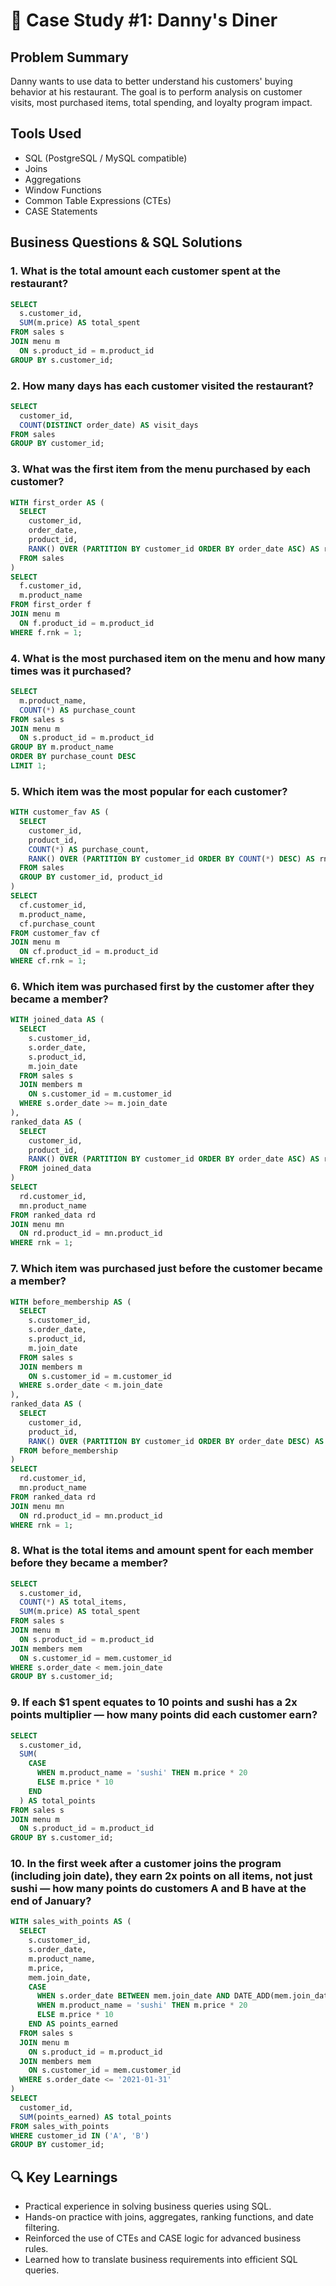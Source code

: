 
# 🍣 Case Study #1: Danny's Diner

## Problem Summary

Danny wants to use data to better understand his customers' buying behavior at his restaurant. The goal is to perform analysis on customer visits, most purchased items, total spending, and loyalty program impact.

## Tools Used

- SQL (PostgreSQL / MySQL compatible)
- Joins
- Aggregations
- Window Functions
- Common Table Expressions (CTEs)
- CASE Statements

## Business Questions & SQL Solutions

### 1. What is the total amount each customer spent at the restaurant?
```sql
SELECT
  s.customer_id,
  SUM(m.price) AS total_spent
FROM sales s
JOIN menu m
  ON s.product_id = m.product_id
GROUP BY s.customer_id;
```

### 2. How many days has each customer visited the restaurant?
```sql
SELECT
  customer_id,
  COUNT(DISTINCT order_date) AS visit_days
FROM sales
GROUP BY customer_id;
```

### 3. What was the first item from the menu purchased by each customer?
```sql
WITH first_order AS (
  SELECT
    customer_id,
    order_date,
    product_id,
    RANK() OVER (PARTITION BY customer_id ORDER BY order_date ASC) AS rnk
  FROM sales
)
SELECT
  f.customer_id,
  m.product_name
FROM first_order f
JOIN menu m
  ON f.product_id = m.product_id
WHERE f.rnk = 1;
```

### 4. What is the most purchased item on the menu and how many times was it purchased?
```sql
SELECT
  m.product_name,
  COUNT(*) AS purchase_count
FROM sales s
JOIN menu m
  ON s.product_id = m.product_id
GROUP BY m.product_name
ORDER BY purchase_count DESC
LIMIT 1;
```

### 5. Which item was the most popular for each customer?
```sql
WITH customer_fav AS (
  SELECT
    customer_id,
    product_id,
    COUNT(*) AS purchase_count,
    RANK() OVER (PARTITION BY customer_id ORDER BY COUNT(*) DESC) AS rnk
  FROM sales
  GROUP BY customer_id, product_id
)
SELECT
  cf.customer_id,
  m.product_name,
  cf.purchase_count
FROM customer_fav cf
JOIN menu m
  ON cf.product_id = m.product_id
WHERE cf.rnk = 1;
```

### 6. Which item was purchased first by the customer after they became a member?
```sql
WITH joined_data AS (
  SELECT
    s.customer_id,
    s.order_date,
    s.product_id,
    m.join_date
  FROM sales s
  JOIN members m
    ON s.customer_id = m.customer_id
  WHERE s.order_date >= m.join_date
),
ranked_data AS (
  SELECT
    customer_id,
    product_id,
    RANK() OVER (PARTITION BY customer_id ORDER BY order_date ASC) AS rnk
  FROM joined_data
)
SELECT
  rd.customer_id,
  mn.product_name
FROM ranked_data rd
JOIN menu mn
  ON rd.product_id = mn.product_id
WHERE rnk = 1;
```

### 7. Which item was purchased just before the customer became a member?
```sql
WITH before_membership AS (
  SELECT
    s.customer_id,
    s.order_date,
    s.product_id,
    m.join_date
  FROM sales s
  JOIN members m
    ON s.customer_id = m.customer_id
  WHERE s.order_date < m.join_date
),
ranked_data AS (
  SELECT
    customer_id,
    product_id,
    RANK() OVER (PARTITION BY customer_id ORDER BY order_date DESC) AS rnk
  FROM before_membership
)
SELECT
  rd.customer_id,
  mn.product_name
FROM ranked_data rd
JOIN menu mn
  ON rd.product_id = mn.product_id
WHERE rnk = 1;
```

### 8. What is the total items and amount spent for each member before they became a member?
```sql
SELECT
  s.customer_id,
  COUNT(*) AS total_items,
  SUM(m.price) AS total_spent
FROM sales s
JOIN menu m
  ON s.product_id = m.product_id
JOIN members mem
  ON s.customer_id = mem.customer_id
WHERE s.order_date < mem.join_date
GROUP BY s.customer_id;
```

### 9. If each $1 spent equates to 10 points and sushi has a 2x points multiplier — how many points did each customer earn?
```sql
SELECT
  s.customer_id,
  SUM(
    CASE
      WHEN m.product_name = 'sushi' THEN m.price * 20
      ELSE m.price * 10
    END
  ) AS total_points
FROM sales s
JOIN menu m
  ON s.product_id = m.product_id
GROUP BY s.customer_id;
```

### 10. In the first week after a customer joins the program (including join date), they earn 2x points on all items, not just sushi — how many points do customers A and B have at the end of January?
```sql
WITH sales_with_points AS (
  SELECT
    s.customer_id,
    s.order_date,
    m.product_name,
    m.price,
    mem.join_date,
    CASE
      WHEN s.order_date BETWEEN mem.join_date AND DATE_ADD(mem.join_date, INTERVAL 6 DAY) THEN m.price * 20
      WHEN m.product_name = 'sushi' THEN m.price * 20
      ELSE m.price * 10
    END AS points_earned
  FROM sales s
  JOIN menu m
    ON s.product_id = m.product_id
  JOIN members mem
    ON s.customer_id = mem.customer_id
  WHERE s.order_date <= '2021-01-31'
)
SELECT
  customer_id,
  SUM(points_earned) AS total_points
FROM sales_with_points
WHERE customer_id IN ('A', 'B')
GROUP BY customer_id;
```

## 🔍 Key Learnings

- Practical experience in solving business queries using SQL.
- Hands-on practice with joins, aggregates, ranking functions, and date filtering.
- Reinforced the use of CTEs and CASE logic for advanced business rules.
- Learned how to translate business requirements into efficient SQL queries.
